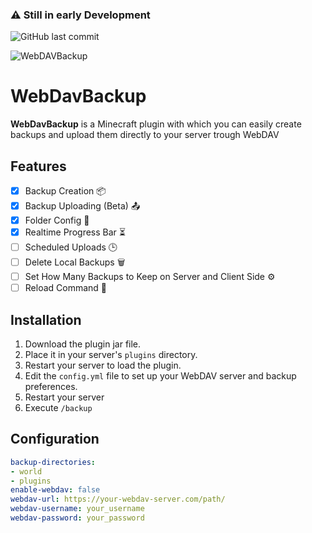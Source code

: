 ### ⚠️ Still in early Development

![GitHub last commit](https://img.shields.io/github/last-commit/Blis204/WebDavBackup)

![WebDAVBackup](https://github.com/user-attachments/assets/49586ea5-1b74-490f-ad6a-045f7fbdc150)

# WebDavBackup

**WebDavBackup** is a Minecraft plugin with which you can easily create backups and upload them directly to your server trough WebDAV

## Features

- [x] Backup Creation 📦
- [x] Backup Uploading (Beta) 📤
- [x] Folder Config 📁
- [x] Realtime Progress Bar ⏳
- [ ] Scheduled Uploads 🕒
- [ ] Delete Local Backups 🗑️
- [ ] Set How Many Backups to Keep on Server and Client Side ⚙️
- [ ] Reload Command 🔄

## Installation

1. Download the plugin jar file.
2. Place it in your server's `plugins` directory.
3. Restart your server to load the plugin.
4. Edit the `config.yml` file to set up your WebDAV server and backup preferences.
5. Restart your server
6. Execute `/backup`
## Configuration

```yaml
backup-directories:
- world
- plugins
enable-webdav: false
webdav-url: https://your-webdav-server.com/path/
webdav-username: your_username
webdav-password: your_password
